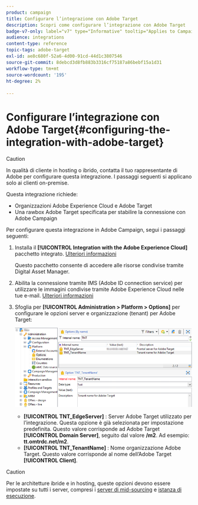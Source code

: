 ```yaml
---
product: campaign
title: Configurare l’integrazione con Adobe Target
description: Scopri come configurare l’integrazione con Adobe Target
badge-v7-only: label="v7" type="Informative" tooltip="Applies to Campaign Classic v7 only"
audience: integrations
content-type: reference
topic-tags: adobe-target
exl-id: ae8c680f-52a6-4d00-91cd-44d1c3807546
source-git-commit: 8debcd3d8fb883b3316cf75187a86bebf15a1d31
workflow-type: tm+mt
source-wordcount: '195'
ht-degree: 2%

---
```


# Configurare l’integrazione con Adobe Target{#configuring-the-integration-with-adobe-target}




>[!CAUTION]
>
> In qualità di cliente in hosting o ibrido, contatta il tuo rappresentante di Adobe per configurare questa integrazione. I passaggi seguenti si applicano solo ai clienti on-premise.

Questa integrazione richiede:

* Organizzazioni Adobe Experience Cloud e Adobe Target
* Una rawbox Adobe Target specificata per stabilire la connessione con Adobe Campaign

Per configurare questa integrazione in Adobe Campaign, segui i passaggi seguenti:

1. Installa il **[!UICONTROL Integration with the Adobe Experience Cloud]** pacchetto integrato. [Ulteriori informazioni](../../platform/using/working-with-data-packages.md#importing-packages)

   Questo pacchetto consente di accedere alle risorse condivise tramite Digital Asset Manager.

1. Abilita la connessione tramite IMS (Adobe ID connection service) per utilizzare le immagini condivise tramite Adobe Experience Cloud nelle tue e-mail. [Ulteriori informazioni](../../integrations/using/about-adobe-id.md)
1. Sfoglia per **[!UICONTROL Administration > Platform > Options]** per configurare le opzioni server e organizzazione (tenant) per Adobe Target:

   ![](assets/tar_options.png)

   * **[!UICONTROL TNT_EdgeServer]** : Server Adobe Target utilizzato per l’integrazione. Questa opzione è già selezionata per impostazione predefinita. Questo valore corrisponde ad Adobe Target **[!UICONTROL Domain Server]**, seguito dal valore **/m2**. Ad esempio: **tt.omtrdc.net/m2**.
   * **[!UICONTROL TNT_TenantName]** : Nome organizzazione Adobe Target. Questo valore corrisponde al nome dell’Adobe Target **[!UICONTROL Client]**.


>[!CAUTION]
>
>Per le architetture ibride e in hosting, queste opzioni devono essere impostate su tutti i server, compresi i [server di mid-sourcing](../../installation/using/mid-sourcing-server.md) e [istanza di esecuzione](../../message-center/using/configuring-instances.md#execution-instance).
